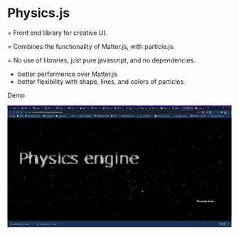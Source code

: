 
# Physics.js





= Front end library for creative UI.

= Combines the functionality of Matter.js, with particle.js. 

= No use of libraries, just pure javascript, and no dependencies.
   - better performence over Matter.js
   - better flexibility with shape, lines, and colors of particles.


 Demo
 
![PE demo](./demo.gif)
